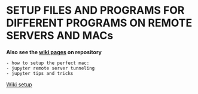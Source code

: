 # SETUP FILES AND PROGRAMS FOR DIFFERENT PROGRAMS ON REMOTE SERVERS AND MACs


**Also see the [wiki pages](https://github.com/tbengtsen/setup_for_programs/wiki) on repository**

    - how to setup the perfect mac: 
    - jupyter remote server tunneling
    - jupyter tips and tricks 

[Wiki setup](https://github.com/tbengtsen/setup_for_programs/wiki)


